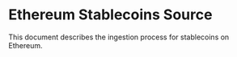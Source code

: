 # Ethereum Stablecoins Source

This document describes the ingestion process for stablecoins on Ethereum.
